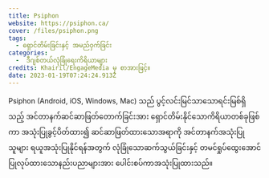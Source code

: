 ```yaml
---
title: Psiphon
website: https://psiphon.ca/
cover: /files/psiphon.png
tags:
  - ရှောင်တိမ်းခြင်းနှင့် အမည်ဝှက်ခြင်း
categories:
  -  ဒီဂျစ်တယ်လုံခြုံရေးကိရိယာများ
credits: Khairil/EngageMedia မှ စာအားဖြင့်။
date: 2023-01-19T07:24:24.913Z
---
```

Psiphon (Android, iOS, Windows, Mac) သည် ပွင့်လင်းမြင်သာသောရင်းမြစ်ရှိသည့် အင်တာနက်ဆင်ဆာဖြတ်တောက်ခြင်းအား ရှောင်တိမ်းနိုင်သောကိရိယာတစ်ခုဖြစ်ကာ အသုံးပြုခွင့်ပိတ်ထား၍ ဆင်ဆာဖြတ်ထားသောအရာကို အင်တာနက်အသုံးပြုသူများ ရယူအသုံးပြုနိုင်ရန်အတွက် လုံခြုံသောဆက်သွယ်ခြင်းနှင့် တမင်ရှုပ်ထွေးအောင်ပြုလုပ်ထားသောနည်းပညာများအား ပေါင်းစပ်ကာအသုံးပြုထားသည်။